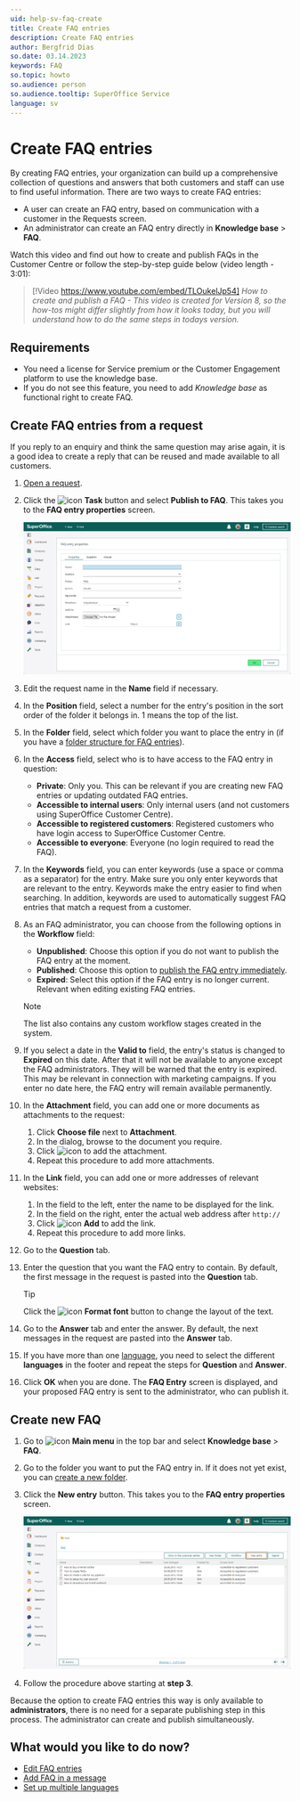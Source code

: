 ```yaml
---
uid: help-sv-faq-create
title: Create FAQ entries
description: Create FAQ entries
author: Bergfrid Dias
so.date: 03.14.2023
keywords: FAQ
so.topic: howto
so.audience: person
so.audience.tooltip: SuperOffice Service
language: sv
---
```


# Create FAQ entries

By creating FAQ entries, your organization can build up a comprehensive collection of questions and answers that both customers and staff can use to find useful information. There are two ways to create FAQ entries:

* A user can create an FAQ entry, based on communication with a customer in the Requests screen.
* An administrator can create an FAQ entry directly in **Knowledge base** > **FAQ**.

Watch this video and find out how to create and publish FAQs in the Customer Centre or follow the step-by-step guide below (video length - 3:01):

<!-- markdownlint-disable-next-line MD034 DOCSMD007 -->
> [!Video https://www.youtube.com/embed/TLOukelJp54]
*How to create and publish a FAQ - This video is created for Version 8, so the how-tos might differ slightly from how it looks today, but you will understand how to do the same steps in todays version.*

## Requirements

* You need a license for Service premium or the Customer Engagement platform to use the knowledge base.
* If you do not see this feature, you need to add *Knowledge base* as functional right to create FAQ.

## Create FAQ entries from a request

If you reply to an enquiry and think the same question may arise again, it is a good idea to create a reply that can be reused and made available to all customers.

1. [Open a request][1].

1. Click the ![icon][img1] **Task** button and select **Publish to FAQ**. This takes you to the **FAQ entry properties** screen.

   ![The FAQ entry properties screen -screenshot][img5]

1. Edit the request name in the **Name** field if necessary.

1. In the **Position** field, select a number for the entry's position in the sort order of the folder it belongs in. 1 means the top of the list.

1. In the **Folder** field, select which folder you want to place the entry in (if you have a [folder structure for FAQ entries][2]).

1. In the **Access** field, select who is to have access to the FAQ entry in question:

    * **Private**: Only you. This can be relevant if you are creating new FAQ entries or updating outdated FAQ entries.
    * **Accessible to internal users**: Only internal users (and not customers using SuperOffice Customer Centre).
    * **Accessible to registered customers**: Registered customers who have login access to SuperOffice Customer Centre.
    * **Accessible to everyone**: Everyone (no login required to read the FAQ).

1. In the **Keywords** field, you can enter keywords (use a space or comma as a separator) for the entry. Make sure you only enter keywords that are relevant to the entry. Keywords make the entry easier to find when searching. In addition, keywords are used to automatically suggest FAQ entries that match a request from a customer.

1. As an FAQ administrator, you can choose from the following options in the **Workflow** field:

    * **Unpublished**: Choose this option if you do not want to publish the FAQ entry at the moment.
    * **Published**: Choose this option to [publish the FAQ entry immediately][3].
    * **Expired**: Select this option if the FAQ entry is no longer current. Relevant when editing existing FAQ entries.

    > [!NOTE]
    > The list also contains any custom workflow stages created in the system.

1. If you select a date in the **Valid to** field, the entry's status is changed to **Expired** on this date. After that it will not be available to anyone except the FAQ administrators. They will be warned that the entry is expired. This may be relevant in connection with marketing campaigns. If you enter no date here, the FAQ entry will remain available permanently.

1. In the **Attachment** field, you can add one or more documents as attachments to the request:

    1. Click **Choose file** next to **Attachment**.
    2. In the dialog, browse to the document you require.
    3. Click ![icon][img1] to add the attachment.
    4. Repeat this procedure to add more attachments.

1. In the **Link** field, you can add one or more addresses of relevant websites:

    1. In the field to the left, enter the name to be displayed for the link.
    2. In the field on the right, enter the actual web address after `http://`
    3. Click ![icon][img1] **Add** to add the link.
    4. Repeat this procedure to add more links.

1. Go to the **Question** tab.

1. Enter the question that you want the FAQ entry to contain. By default, the first message in the request is pasted into the **Question** tab.

    > [!TIP]
    > Click the ![icon][img2] **Format font** button to change the layout of the text.

1. Go to the **Answer** tab and enter the answer. By default, the next messages in the request are pasted into the **Answer** tab.

1. If you have more than one [language][6], you need to select the different **languages** in the footer and repeat the steps for **Question** and **Answer**.

1. Click **OK** when you are done. The **FAQ Entry** screen is displayed, and your proposed FAQ entry is sent to the administrator, who can publish it.

## Create new FAQ

1. Go to ![icon][img4] **Main menu** in the top bar and select **Knowledge base** > **FAQ**.

1. Go to the folder you want to put the FAQ entry in. If it does not yet exist, you can [create a new folder][2].

1. Click the **New entry** button. This takes you to the **FAQ entry properties** screen.

    ![The FAQ screen -screenshot][img3]

1. Follow the procedure above starting at **step 3**.

Because the option to create FAQ entries this way is only available to **administrators**, there is no need for a separate publishing step in this process. The administrator can create and publish simultaneously.

## What would you like to do now?

* [Edit FAQ entries][4]
* [Add FAQ in a message][5]
* [Set up multiple languages][6]

<!-- Referenced links -->
[1]: ../../request/learn/index.md#open
[2]: manage-folders.md
[3]: publish.md
[4]: edit.md
[5]: add-to-request.md
[6]: ../../admin/options/learn/custlang/index.md

<!-- Referenced images -->
[img1]: ../../../media/icons/btn-menu.png
[img2]: ../../../media/icons/service/msg-toolbar.png
[img3]: media/create-publish-faq.png
[img4]: ../../../media/icons/main-menu.png
[img5]: media/faq-create.png

